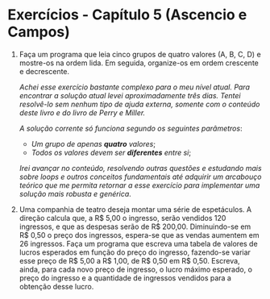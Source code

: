# Exercícios - Capítulo 5 (Ascencio e Campos)

1. Faça um programa que leia cinco grupos de quatro valores (A, B, C, D) e  mostre-os na ordem lida. Em seguida, organize-os em ordem crescente e decrescente.

    *Achei esse exercício bastante complexo para o meu nível atual. Para encontrar a solução atual levei aproximadamente três dias. Tentei resolvê-lo sem nenhum tipo de ajuda externa, somente com o conteúdo deste livro e do livro de Perry e Miller.*

    *A solução corrente só funciona segundo os seguintes parâmetros*:

      * *Um grupo de apenas **quatro** valores*;
      * *Todos os valores devem ser **diferentes** entre si*;

    *Irei avançar no conteúdo, resolvendo outras questões e estudando mais sobre loops e outros conceitos fundamentais até adquirir um arcabouço teórico que me permita retornar a esse exercício para implementar uma solução mais robusta e genérica*.

2. Uma companhia de teatro deseja montar uma série de espetáculos. A direção calcula que, a R$ 5,00 o ingresso, serão vendidos 120 ingressos, e que as despesas serão de R$ 200,00. Diminuindo-se em R$ 0,50 o preço dos ingressos, espera-se que as vendas aumentem em 26 ingressos. Faça um programa que escreva uma tabela de valores de lucros esperados em função do preço do ingresso, fazendo-se variar esse preço de R$ 5,00 a R$ 1,00, de R$ 0,50 em R$ 0,50. Escreva, ainda, para cada novo preço de ingresso, o lucro máximo esperado, o preço do ingresso e a quantidade de ingressos vendidos para a obtenção desse lucro.
